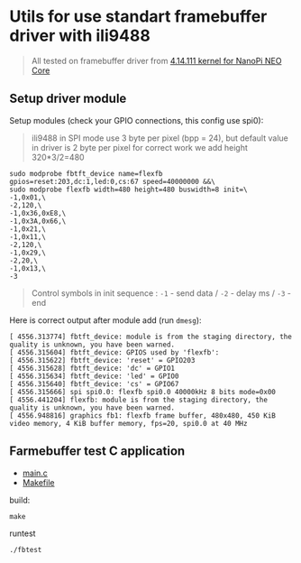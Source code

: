 # Utils for use standart framebuffer driver with ili9488

> All tested on framebuffer driver from [4.14.111 kernel for NanoPi NEO Core](https://github.com/friendlyarm/linux/tree/sunxi-4.14.y)

## Setup driver module


Setup modules (check your GPIO connections, this config use spi0):

> ili9488 in SPI mode use 3 byte per pixel (bpp = 24), but default value in driver is 2 byte per pixel for correct work we add height 320*3/2=480

```
sudo modprobe fbtft_device name=flexfb gpios=reset:203,dc:1,led:0,cs:67 speed=40000000 &&\
sudo modprobe flexfb width=480 height=480 buswidth=8 init=\
-1,0x01,\
-2,120,\
-1,0x36,0xE8,\
-1,0x3A,0x66,\
-1,0x21,\
-1,0x11,\
-2,120,\
-1,0x29,\
-2,20,\
-1,0x13,\
-3
```
> Control symbols in init sequence : `-1` - send data / `-2` - delay ms / `-3` - end

Here is correct output after module add (run `dmesg`):

```
[ 4556.313774] fbtft_device: module is from the staging directory, the quality is unknown, you have been warned.
[ 4556.315604] fbtft_device: GPIOS used by 'flexfb':
[ 4556.315622] fbtft_device: 'reset' = GPIO203
[ 4556.315628] fbtft_device: 'dc' = GPIO1
[ 4556.315634] fbtft_device: 'led' = GPIO0
[ 4556.315640] fbtft_device: 'cs' = GPIO67
[ 4556.315666] spi spi0.0: flexfb spi0.0 40000kHz 8 bits mode=0x00
[ 4556.441204] flexfb: module is from the staging directory, the quality is unknown, you have been warned.
[ 4556.948816] graphics fb1: flexfb frame buffer, 480x480, 450 KiB video memory, 4 KiB buffer memory, fps=20, spi0.0 at 40 MHz
```

## Farmebuffer test C application

- [main.c](main.c)
- [Makefile](Makefile)

build:
```
make
```
runtest
```
./fbtest
```
